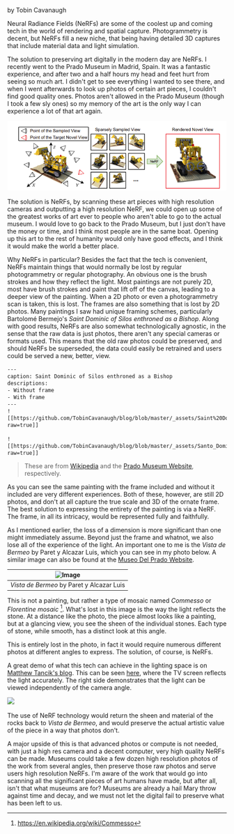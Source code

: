 by Tobin Cavanaugh

Neural Radiance Fields (NeRFs) are some of the coolest up and coming tech in the world of rendering and spatial capture. Photogrammetry is decent, but NeRFs fill a new niche, that being having detailed 3D captures that include material data and light simulation.

The solution to preserving art digitally in the modern day are NeRFs. I recently went to the Prado Museum in Madrid, Spain. It was a fantastic experience, and after two and a half hours my head and feet hurt from seeing so much art. I didn't get to see everything I wanted to see there, and when I went afterwards to look up photos of certain art pieces, I couldn't find good quality ones. Photos aren't allowed in the Prado Museum (though I took a few sly ones) so my memory of the art is the only way I can experience a lot of that art again.

![](https://github.com/TobinCavanaugh/blog/blob/master/_assets/f800d93878ca7a02d9f5be18a638afb8-4096952053.png?raw=true)

The solution is NeRFs, by scanning these art pieces with high resolution cameras and outputting a high resolution NeRF, we could open up some of the greatest works of art ever to people who aren't able to go to the actual museum. I would love to go back to the Prado Museum, but I just don't have the money or time, and I think most people are in the same boat. Opening up this art to the rest of humanity would only have good effects, and I think it would make the world a better place.

Why NeRFs in particular? Besides the fact that the tech is convenient, NeRFs maintain things that would normally be lost by regular photogrammetry or regular photography. An obvious one is the brush strokes and how they reflect the light. Most paintings are not purely 2D, most have brush strokes and paint that lift off of the canvas, leading to a deeper view of the painting. When a 2D photo or even a photogrammetry scan is taken, this is lost. The frames are also something that is lost by 2D photos. Many paintings I saw had unique framing schemes, particularly Bartolomé Bermejo's *Saint Dominic of Silos enthroned as a Bishop*. Along with good results, NeRFs are also somewhat technologically agnostic, in the sense that the raw data is just photos, there aren't any special cameras or formats used. This means that the old raw photos could be preserved, and should NeRFs be superseded, the data could easily be retrained and users could be served a new, better, view.

```image-layout-a
---
caption: Saint Dominic of Silos enthroned as a Bishop
descriptions:
- Without frame
- With frame
---
![[https://github.com/TobinCavanaugh/blog/blob/master/_assets/Saint%20Dominic%20of%20Silos%20enthroned%20as%20a%20Bishop.jpg?raw=true]]

![[https://github.com/TobinCavanaugh/blog/blob/master/_assets/Santo_Domingo_de_Silos_entronizado_como_obispo,_por_Bartolom%C3%A9_Bermejo.jpg?raw=true]]
```
> These are from [Wikipedia](https://en.wikipedia.org/wiki/Bartolom%C3%A9_Bermejo#/media/File:Santo_Domingo_de_Silos_entronizado_como_obispo,_por_Bartolom%C3%A9_Bermejo.jpg) and the [Prado Museum Website](https://www.museodelprado.es/en/the-collection/art-work/saint-dominic-of-silos-enthroned-as-a-bishop/f4cd7ad1-cc50-48fe-86f5-71dfe6672db1), respectively.

As you can see the same painting with the frame included and without it included are very different experiences. Both of these, however, are still 2D photos, and don't at all capture the true scale and 3D of the ornate frame. The best solution to expressing the entirety of the painting is via a NeRF. The frame, in all its intricacy, would be represented fully and faithfully.

As I mentioned earlier, the loss of a dimension is more significant than one might immediately assume. Beyond just the frame and whatnot, we also lose all of the experience of the light. An important one to me is the *Vista de Bermeo* by Paret y Alcazar Luis, which you can see in my photo below. A similar image can also be found at the [Museo Del Prado Website](https://www.museodelprado.es/en/the-collection/art-work/view-of-bermeo/e5c8ce62-39a8-443f-8f43-1b0ac6917d74).

| <center>![Image](https://github.com/TobinCavanaugh/blog/blob/master/_assets/Pasted%20image%2020250320210253.png?raw=true)</center> |
| :--------------------------------------------------------------------------------------------------------------------------------- |
| <center>*Vista de Bermeo* by Paret y Alcazar Luis</center>                                                                         |

This is not a painting, but rather a type of mosaic named *Commesso* or *Florentine mosaic* [^src]. What's lost in this image is the way the light reflects the stone. At a distance like the photo, the piece almost looks like a painting, but at a glancing view, you see the sheen of the individual stones. Each type of stone, while smooth, has a distinct look at this angle.

This is entirely lost in the photo, in fact it would require numerous different photos at different angles to express. The solution, of course, is NeRFs.

A great demo of what this tech can achieve in the lighting space is on [Matthew Tancik's blog](https://www.matthewtancik.com/nerf). This can be seen [here](http://cseweb.ucsd.edu/~viscomp/projects/LF/papers/ECCV20/nerf/website_renders/viewdirs_website_bww.mp4), where the TV screen reflects the light accurately. The right side demonstrates that the light can be viewed independently of the camera angle. 

![](_assets/NeRF_Example.gif)

The use of NeRF technology would return the sheen and material of the rocks back to *Vista de Bermeo*, and would preserve the actual artistic value of the piece in a way that photos don't.

A major upside of this is that advanced photos or compute is not needed, with just a high res camera and a decent computer, very high quality NeRFs can be made. Museums could take a few dozen high resolution photos of the work from several angles, then preserve those raw photos and serve users high resolution NeRFs. I'm aware of the work that would go into scanning all the significant pieces of art humans have made, but after all, isn't that what museums are for? Museums are already a hail Mary throw against time and decay, and we must not let the digital fail to preserve what has been left to us.

[^src]: https://en.wikipedia.org/wiki/Commesso